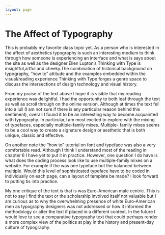 ```yaml
---
layout: page
---
```

# The Affect of Typography 

<p> This is probably my favorite class topic yet. As a person who is interested in the affect of aesthetics typography is such an interesting medium to think through how someone is experiencing an interface and what is says about the site as well as the designer.Ellen Lupton’s Thinking with Type is insightful,artful and cheeky.The combination of historical background on typography, “how to” attitude  and
the examples embedded within the visual/reading experience Thinking with Type
forges a genre space to discuss the intersections of design technology and visual history. <p/>

<p> From my praise of the text above I hope it is visible that my reading experience
was delightful. I had the opportunity to both leaf through the text as well as scroll through on the online version. Although at times the text fell into a lull (I am not sure if there is any particular reason behind this sentiment), overall I found it to be an interesting way to become acquainted with typography. In particular,I am most excited to explore with the mixing of typefaces, especially
multiple-family mixes. Multiple- family mixes seems to be a cool way to create
a signature design or aesthetic that is both unique, classic and effective. <p/>

<p> On another note the “how to” tutorial on font and typeface was also a very
comfortable read. Although I think I understand most of the reading in
chapter 6 I have yet to put it in practice. However, one question I do have
is what does the coding process look like to use multiple-family mixes on a
website. For example if the <head> was one typeface but the <body> balanced
between multiple. Would this level of sophisticated typeface have to be coded in individually on each page, can a layout of template be made? I look forward to putting tis into practice. <p/>

<p> My one critique of the text is that is was Euro-American male centric. This is not to say I find the text or the scholarship involved itself not valuable but I am curious as to why the overwhelming presence of white Euro-American men as typography designers was not addressed or how it informed the methodology or alter the text if placed in a different context. In the future I would love to see a comparative typography text that could perhaps render a more complex view of the politics at play in the history and present-day culture of typography. <p/>   
